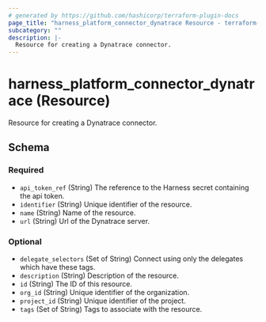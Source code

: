 ```yaml
---
# generated by https://github.com/hashicorp/terraform-plugin-docs
page_title: "harness_platform_connector_dynatrace Resource - terraform-provider-harness"
subcategory: ""
description: |-
  Resource for creating a Dynatrace connector.
---
```


# harness_platform_connector_dynatrace (Resource)

Resource for creating a Dynatrace connector.



<!-- schema generated by tfplugindocs -->
## Schema

### Required

- `api_token_ref` (String) The reference to the Harness secret containing the api token.
- `identifier` (String) Unique identifier of the resource.
- `name` (String) Name of the resource.
- `url` (String) Url of the Dynatrace server.

### Optional

- `delegate_selectors` (Set of String) Connect using only the delegates which have these tags.
- `description` (String) Description of the resource.
- `id` (String) The ID of this resource.
- `org_id` (String) Unique identifier of the organization.
- `project_id` (String) Unique identifier of the project.
- `tags` (Set of String) Tags to associate with the resource.



